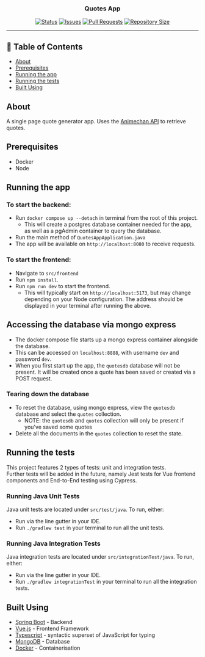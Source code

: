<h3 align="center">Quotes App</h3>

<div align="center">

[![Status](https://img.shields.io/badge/status-active-badge)]()
[![Issues](https://img.shields.io/github/issues/rizwan171/quotes-app?color=blue)](https://github.com/rizwan171/quotes-app/issues)
[![Pull Requests](https://img.shields.io/github/issues-pr/rizwan171/quotes-app?color=blue)](https://github.com/rizwan171/quotes-app/pulls)
[![Repository Size](https://img.shields.io/github/repo-size/rizwan171/quotes-app)]()

</div>

---

## 📝 Table of Contents
- [About](#about)
- [Prerequisites](#prerequisites)
- [Running the app](#running-the-app)
- [Running the tests](#running-the-tests)
- [Built Using](#built-using)

## About
A single page quote generator app. Uses the [Animechan API](https://animechan.xyz/) to retrieve quotes. 

## Prerequisites
- Docker
- Node

## Running the app
### To start the backend:
- Run `docker compose up --detach` in terminal from the root of this project. 
  - This will create a postgres database container needed for the app, as well as a pgAdmin container to query the database. 
- Run the main method of `QuotesAppApplication.java`
- The app will be available on `http://localhost:8080` to receive requests.

### To start the frontend:
- Navigate to `src/frontend`
- Run `npm install`.
- Run `npm run dev` to start the frontend. 
  - This will typically start on `http://localhost:5173`, but may change depending on your Node configuration. The address should be displayed in your terminal after running the above.

## Accessing the database via mongo express
- The docker compose file starts up a mongo express container alongside the database.
- This can be accessed on `localhost:8888`, with username `dev` and password `dev`.
- When you first start up the app, the `quotesdb` database will not be present. It will be created once a quote has been saved or created via a POST request.

### Tearing down the database
- To reset the database, using mongo express, view the `quotesdb` database and select the `quotes` collection.
  - NOTE: the `quotesdb` and `quotes` collection will only be present if you've saved some quotes
- Delete all the documents in the `quotes` collection to reset the state.

## Running the tests
This project features 2 types of tests: unit and integration tests.<br>
Further tests will be added in the future, namely Jest tests for Vue frontend components and End-to-End testing using Cypress.

### Running Java Unit Tests
Java unit tests are located under `src/test/java`. To run, either:
- Run via the line gutter in your IDE.
- Run `./gradlew test` in your terminal to run all the unit tests.

### Running Java Integration Tests
Java integration tests are located under `src/integrationTest/java`. To run, either:
- Run via the line gutter in your IDE.
- Run `./gradlew integrationTest` in your terminal to run all the integration tests.

## Built Using
- [Spring Boot](https://spring.io/projects/spring-boot) - Backend
- [Vue.js](https://vuejs.org/) - Frontend Framework
- [Typescript](https://www.typescriptlang.org/) - syntactic superset of JavaScript for typing
- [MongoDB](https://www.mongodb.com/) - Database
- [Docker](https://www.docker.com/) - Containerisation
